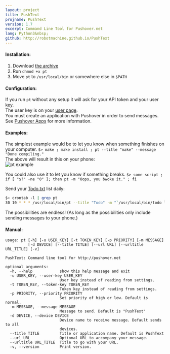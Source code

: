 ```yaml
---
layout: project
title: PushText
projname: PushText
version: 1.7
excerpt: Command Line Tool for Pushover.net
lang: Python3&nbsp;
github: http://robotmachine.github.io/PushText
---
```

#### Installation:
1. Download [the archive](https://github.com/robotmachine/PushText/tarball/master)  
2. Run `chmod +x pt`
3. Move `pt` to `/usr/local/bin` or somewhere else in `$PATH`

#### Configuration:

If you run `pt` without any setup it will ask for your API token and your user key.  
The user key is on your [user page](http://pushover.net).  
You must create an application with Pushover in order to send messages.  
See [Pushover Apps](https://pushover.net/apps) for more information.  

#### Examples:

The simplest example would be to let you know when something finishes on your computer.
`$> make ; make install ; pt --title "make" --message "Done compiling."`  
The above will result in this on your phone:  
![pt example](http://mlkshk.com/r/L2TK.jpg "pt example")

You could also use it to let you know if something breaks.
`$> some script ; if [ "$?" -ne "0" ]; then pt -m "Oops, you bwoke it." ; fi`

Send your [Todo.txt](https://github.com/ginatrapani/todo.txt-cli) list daily:
```bash
$> crontab -l | grep pt
30 10 * * * /usr/local/bin/pt --title "Todo" -m "`/usr/local/bin/todo ls`" -d iphone
```
  
The possibilities are endless! (As long as the possibilities only include sending messages to your phone.)  

#### Manual:  
```
usage: pt [-h] [-u USER_KEY] [-t TOKEN_KEY] [-p PRIORITY] [-m MESSAGE]
          [-d DEVICE] [--title TITLE] [--url URL] [--urltitle URL_TITLE] [-v]

PushText: Command line tool for http://pushover.net

optional arguments:
  -h, --help            show this help message and exit
  -u USER_KEY, --user-key USER_KEY
                        User key instead of reading from settings.
  -t TOKEN_KEY, --token-key TOKEN_KEY
                        Token key instead of reading from settings.
  -p PRIORITY, --priority PRIORITY
                        Set priority of high or low. Default is normal.
  -m MESSAGE, --message MESSAGE
                        Message to send. Default is "PushText"
  -d DEVICE, --device DEVICE
                        Device name to receive message. Default sends to all
                        devices.
  --title TITLE         Title or application name. Default is PushText
  --url URL             Optional URL to accompany your message.
  --urltitle URL_TITLE  Title to go with your URL.
  -v, --version         Print version.
```
